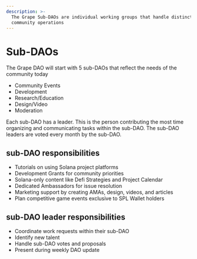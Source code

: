 ```yaml
---
description: >-
  The Grape Sub-DAOs are individual working groups that handle distinct
  community operations
---
```


# Sub-DAOs

The Grape DAO will start with 5 sub-DAOs that reflect the needs of the community today

* Community Events
* Development
* Research/Education
* Design/Video
* Moderation



Each sub-DAO has a leader. This is the person contributing the most time organizing and communicating tasks within the sub-DAO. The sub-DAO leaders are voted every month by the sub-DAO.

## **sub-DAO responsibilities**

* Tutorials on using Solana project platforms
* Development Grants for community priorities
* Solana-only content like Defi Strategies and Project Calendar
* Dedicated Ambassadors for issue resolution
* Marketing support by creating AMAs, design, videos, and articles
* Plan competitive game events exclusive to SPL Wallet holders

## sub-DAO leader responsibilities

* Coordinate work requests within their sub-DAO
* Identify new talent&#x20;
* Handle sub-DAO votes and proposals
* Present during weekly DAO update
